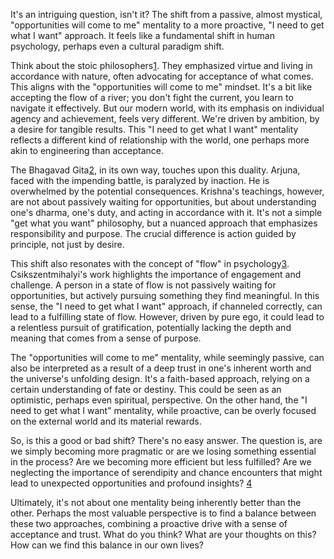 It's an intriguing question, isn't it?  The shift from a passive, almost mystical, "opportunities will come to me" mentality to a more proactive, "I need to get what I want" approach.  It feels like a fundamental shift in human psychology, perhaps even a cultural paradigm shift.

Think about the stoic philosophers[1].  They emphasized virtue and living in accordance with nature, often advocating for acceptance of what comes.  This aligns with the "opportunities will come to me" mindset.  It's a bit like accepting the flow of a river; you don't fight the current, you learn to navigate it effectively.  But our modern world, with its emphasis on individual agency and achievement, feels very different. We're driven by ambition, by a desire for tangible results.  This "I need to get what I want" mentality reflects a different kind of relationship with the world, one perhaps more akin to engineering than acceptance.

The Bhagavad Gita[2], in its own way, touches upon this duality.  Arjuna, faced with the impending battle, is paralyzed by inaction.  He is overwhelmed by the potential consequences.  Krishna's teachings, however, are not about passively waiting for opportunities, but about understanding one's dharma, one's duty, and acting in accordance with it.  It's not a simple "get what you want" philosophy, but a nuanced approach that emphasizes responsibility and purpose. The crucial difference is action guided by principle, not just by desire.

This shift also resonates with the concept of "flow" in psychology[3].  Csikszentmihalyi's work highlights the importance of engagement and challenge. A person in a state of flow is not passively waiting for opportunities, but actively pursuing something they find meaningful. In this sense, the "I need to get what I want" approach, if channeled correctly, can lead to a fulfilling state of flow. However, driven by pure ego, it could lead to a relentless pursuit of gratification, potentially lacking the depth and meaning that comes from a sense of purpose.

The "opportunities will come to me" mentality, while seemingly passive, can also be interpreted as a result of a deep trust in one's inherent worth and the universe's unfolding design. It's a faith-based approach, relying on a certain understanding of fate or destiny. This could be seen as an optimistic, perhaps even spiritual, perspective. On the other hand, the "I need to get what I want" mentality, while proactive, can be overly focused on the external world and its material rewards.

So, is this a good or bad shift?  There's no easy answer.  The question is, are we simply becoming more pragmatic or are we losing something essential in the process? Are we becoming more efficient but less fulfilled? Are we neglecting the importance of serendipity and chance encounters that might lead to unexpected opportunities and profound insights? [4]

Ultimately, it's not about one mentality being inherently better than the other.  Perhaps the most valuable perspective is to find a balance between these two approaches, combining a proactive drive with a sense of acceptance and trust. What do you think? What are your thoughts on this?  How can we find this balance in our own lives?


[1]: https://www.ncbi.nlm.nih.gov/pmc/articles/PMC5695468/
[2]: https://www.ncbi.nlm.nih.gov/pmc/articles/PMC3705702/
[3]: https://www.ncbi.nlm.nih.gov/pmc/articles/PMC7551835/
[4]: https://www.business.rutgers.edu/sites/default/files/documents/durante-serendipity-chance-encounters-marketplace-enhance-consumer-satisfaction.pdf
